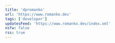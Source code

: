 ```yaml
---
title: 'dpromanko'
url: 'https://www.romanko.dev'
tags: ['developer']
updatesFeed: 'https://www.romanko.dev/index.xml'
nsfw: false
rss: true
---
```

